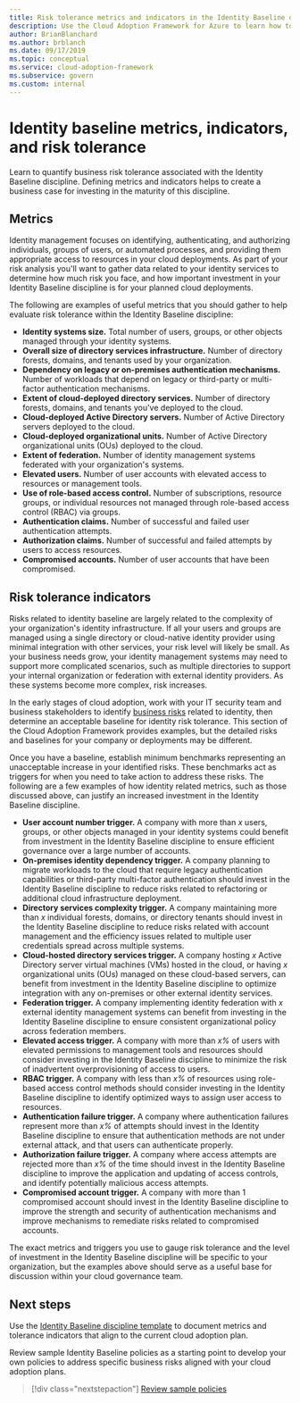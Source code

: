 ```yaml
---
title: Risk tolerance metrics and indicators in the Identity Baseline discipline.
description: Use the Cloud Adoption Framework for Azure to learn how to quantify business risk tolerance related to the Identity Baseline discipline.
author: BrianBlanchard
ms.author: brblanch
ms.date: 09/17/2019
ms.topic: conceptual
ms.service: cloud-adoption-framework
ms.subservice: govern
ms.custom: internal
---
```


# Identity baseline metrics, indicators, and risk tolerance

Learn to quantify business risk tolerance associated with the Identity Baseline discipline. Defining metrics and indicators helps to create a business case for investing in the maturity of this discipline.

## Metrics

Identity management focuses on identifying, authenticating, and authorizing individuals, groups of users, or automated processes, and providing them appropriate access to resources in your cloud deployments. As part of your risk analysis you'll want to gather data related to your identity services to determine how much risk you face, and how important investment in your Identity Baseline discipline is for your planned cloud deployments.

The following are examples of useful metrics that you should gather to help evaluate risk tolerance within the Identity Baseline discipline:

- **Identity systems size.** Total number of users, groups, or other objects managed through your identity systems.
- **Overall size of directory services infrastructure.** Number of directory forests, domains, and tenants used by your organization.
- **Dependency on legacy or on-premises authentication mechanisms.** Number of workloads that depend on legacy or third-party or multi-factor authentication mechanisms.
- **Extent of cloud-deployed directory services.** Number of directory forests, domains, and tenants you've deployed to the cloud.
- **Cloud-deployed Active Directory servers.** Number of Active Directory servers deployed to the cloud.
- **Cloud-deployed organizational units.** Number of Active Directory organizational units (OUs) deployed to the cloud.
- **Extent of federation.** Number of identity management systems federated with your organization's systems.
- **Elevated users.** Number of user accounts with elevated access to resources or management tools.
- **Use of role-based access control.** Number of subscriptions, resource groups, or individual resources not managed through role-based access control (RBAC) via groups.
- **Authentication claims.** Number of successful and failed user authentication attempts.
- **Authorization claims.** Number of successful and failed attempts by users to access resources.
- **Compromised accounts.** Number of user accounts that have been compromised.

## Risk tolerance indicators

Risks related to identity baseline are largely related to the complexity of your organization's identity infrastructure. If all your users and groups are managed using a single directory or cloud-native identity provider using minimal integration with other services, your risk level will likely be small. As your business needs grow, your identity management systems may need to support more complicated scenarios, such as multiple directories to support your internal organization or federation with external identity providers. As these systems become more complex, risk increases.

In the early stages of cloud adoption, work with your IT security team and business stakeholders to identify [business risks](./business-risks.md) related to identity, then determine an acceptable baseline for identity risk tolerance. This section of the Cloud Adoption Framework provides examples, but the detailed risks and baselines for your company or deployments may be different.

Once you have a baseline, establish minimum benchmarks representing an unacceptable increase in your identified risks. These benchmarks act as triggers for when you need to take action to address these risks. The following are a few examples of how identity related metrics, such as those discussed above, can justify an increased investment in the Identity Baseline discipline.

- **User account number trigger.** A company with more than *x* users, groups, or other objects managed in your identity systems could benefit from investment in the Identity Baseline discipline to ensure efficient governance over a large number of accounts.
- **On-premises identity dependency trigger.** A company planning to migrate workloads to the cloud that require legacy authentication capabilities or third-party multi-factor authentication should invest in the Identity Baseline discipline to reduce risks related to refactoring or additional cloud infrastructure deployment.
- **Directory services complexity trigger.** A company maintaining more than *x* individual forests, domains, or directory tenants should invest in the Identity Baseline discipline to reduce risks related with account management and the efficiency issues related to multiple user credentials spread across multiple systems.
- **Cloud-hosted directory services trigger.** A company hosting *x* Active Directory server virtual machines (VMs) hosted in the cloud, or having *x* organizational units (OUs) managed on these cloud-based servers, can benefit from investment in the Identity Baseline discipline to optimize integration with any on-premises or other external identity services.
- **Federation trigger.** A company implementing identity federation with *x* external identity management systems can benefit from investing in the Identity Baseline discipline to ensure consistent organizational policy across federation members.
- **Elevated access trigger.** A company with more than *x%* of users with elevated permissions to management tools and resources should consider investing in the Identity Baseline discipline to minimize the risk of inadvertent overprovisioning of access to users.
- **RBAC trigger.** A company with less than *x%* of resources using role-based access control methods should consider investing in the Identity Baseline discipline to identify optimized ways to assign user access to resources.
- **Authentication failure trigger.** A company where authentication failures represent more than *x%* of attempts should invest in the Identity Baseline discipline to ensure that authentication methods are not under external attack, and that users can authenticate properly.
- **Authorization failure trigger.** A company where access attempts are rejected more than *x%* of the time should invest in the Identity Baseline discipline to improve the application and updating of access controls, and identify potentially malicious access attempts.
- **Compromised account trigger.** A company with more than 1 compromised account should invest in the Identity Baseline discipline to improve the strength and security of authentication mechanisms and improve mechanisms to remediate risks related to compromised accounts.

The exact metrics and triggers you use to gauge risk tolerance and the level of investment in the Identity Baseline discipline will be specific to your organization, but the examples above should serve as a useful base for discussion within your cloud governance team.

## Next steps

Use the [Identity Baseline discipline template](./template.md) to document metrics and tolerance indicators that align to the current cloud adoption plan.

Review sample Identity Baseline policies as a starting point to develop your own policies to address specific business risks aligned with your cloud adoption plans.

> [!div class="nextstepaction"]
> [Review sample policies](./policy-statements.md)

